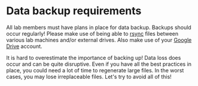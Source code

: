 # Data backup requirements

All lab members must have plans in place for data backup.
Backups should occur regularly!
Please make use of being able to [rsync](remotecopy) files between various lab machines and/or external drives.
Also make use of your [Google Drive](googledrive) account.

It is hard to overestimate the importance of backing up!
Data loss does occur and can be quite disruptive.
Even if you have all the best practices in place, you could need a lot of time to regenerate large files.
In the worst cases, you may lose irreplaceable files.
Let's try to avoid all of this!
